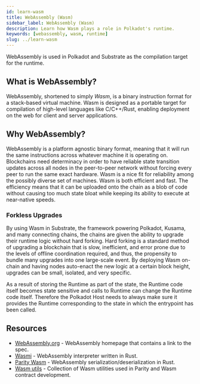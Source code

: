 ```yaml
---
id: learn-wasm
title: WebAssembly (Wasm)
sidebar_label: WebAssembly (Wasm)
description: Learn how Wasm plays a role in Polkadot's runtime.
keywords: [webassembly, wasm, runtime]
slug: ../learn-wasm
---
```


WebAssembly is used in Polkadot and Substrate as the compilation target for the runtime.

## What is WebAssembly?

WebAssembly, shortened to simply _Wasm_, is a binary instruction format for a stack-based virtual
machine. Wasm is designed as a portable target for compilation of high-level languages like
C/C++/Rust, enabling deployment on the web for client and server applications.

## Why WebAssembly?

WebAssembly is a platform agnostic binary format, meaning that it will run the same instructions
across whatever machine it is operating on. Blockchains need determinacy in order to have reliable
state transition updates across all nodes in the peer-to-peer network without forcing every peer to
run the same exact hardware. Wasm is a nice fit for reliability among the possibly diverse set of
machines. Wasm is both efficient and fast. The efficiency means that it can be uploaded onto the
chain as a blob of code without causing too much state bloat while keeping its ability to execute at
near-native speeds.

### Forkless Upgrades

By using Wasm in Substrate, the framework powering Polkadot, Kusama, and many connecting chains, the
chains are given the ability to upgrade their runtime logic without hard forking. Hard forking is a
standard method of upgrading a blockchain that is slow, inefficient, and error prone due to the
levels of offline coordination required, and thus, the propensity to bundle many upgrades into one
large-scale event. By deploying Wasm on-chain and having nodes auto-enact the new logic at a certain
block height, upgrades can be small, isolated, and very specific.

As a result of storing the Runtime as part of the state, the Runtime code itself becomes state
sensitive and calls to Runtime can change the Runtime code itself. Therefore the Polkadot Host needs
to always make sure it provides the Runtime corresponding to the state in which the entrypoint has
been called.

## Resources

- [WebAssembly.org](https://webassembly.org/) - WebAssembly homepage that contains a link to the
  spec.
- [Wasmi](https://github.com/paritytech/Wasmi) - WebAssembly interpreter written in Rust.
- [Parity Wasm](https://github.com/paritytech/parity-Wasm) - WebAssembly
  serialization/deserialization in Rust.
- [Wasm utils](https://github.com/paritytech/Wasm-utils) - Collection of Wasm utilities used in
  Parity and Wasm contract development.
